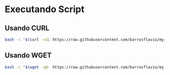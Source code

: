  # Executando Script

 ## Usando CURL
``` sh
bash -c "$(curl -sSL https://raw.githubusercontent.com/barrosflavio/my_rubymine_workspace/main/workspace.sh)"
```

 ## Usando WGET
``` sh
bash -c "$(wget -qO- https://raw.githubusercontent.com/barrosflavio/my_rubymine_workspace/main/workspace.sh)"
```

